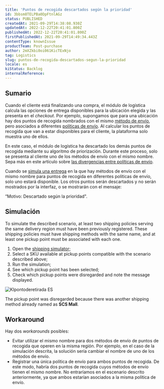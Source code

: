 ```yaml
---
title: 'Puntos de recogida descartados según la prioridad'
id: 3bbsm8TELPBa0DpFtnlAGz
status: PUBLISHED
createdAt: 2021-09-29T14:38:08.930Z
updatedAt: 2022-12-22T20:41:01.800Z
publishedAt: 2022-12-22T20:41:01.800Z
firstPublishedAt: 2021-09-29T14:49:34.443Z
contentType: knownIssue
productTeam: Post-purchase
author: 2mXZkbi0oi061KicTExNjo
tag: Logistics
slug: puntos-de-recogida-descartados-segun-la-prioridad
locale: es
kiStatus: Backlog
internalReference: 
---
```


## Sumario


Cuando el cliente está finalizando una compra, el módulo de logística calcula las opciones de entrega disponibles para la ubicación elegida y las presenta en el _checkout_. Por ejemplo, supongamos que para una ubicación hay dos puntos de recogida nombrados con el mismo [método de envío](https://help.vtex.com/pt/tutorial/como-funciona-o-tipo-de-entrega--tutorials_126), pero asociados a diferentes [políticas de envío](https://help.vtex.com/pt/tutorial/politica-de-envio--tutorials_140). Al calcular los puntos de recogida que van a estar disponibles para el cliente, la plataforma solo muestra uno de ellos. 

En este caso, el módulo de logística ha descartado los demás puntos de recogida mediante su algoritmo de priorización. Durante este proceso, solo se presenta al cliente uno de los métodos de envío con el mismo nombre. Sepa más en este artículo sobre [las divergencias entre políticas de envío](https://help.vtex.com/pt/faq/por-que-minha-transportadora-nao-aparece-no-checkout--frequentlyAskedQuestions_165#concorrencia-entre-transportadoras-do-mesmo-tipo). 

Cuando se [simula una entrega](https://help.vtex.com/pt/tutorial/simulador-de-envio--tutorials_144) en la que hay métodos de envío con el mismo nombre para puntos de recogida en diferentes políticas de envío, solo uno estará disponible. Los otros puntos serán descartados y no serán mostrados por la interfaz, o se mostrarán con el mensaje:

“Motivo: Descartado según la prioridad".


## Simulación


To simulate the described scenario, at least two shipping policies serving the same delivery region must have been previously registered. These shipping policies must have shipping methods with the same name, and at least one pickup point must be associated with each one.

1. Open the [shipping simulator;](https://help.vtex.com/en/tutorial/simulador-de-envio--tutorials_144)
2. Select a SKU available at pickup points compatible with the scenario described above;
3. Run the simulation;
4. See which pickup point has been selected;
5. Check which pickup points were disregarded and note the message displayed.

![KIpontoderetirada ES](//images.ctfassets.net/alneenqid6w5/6TLSPTSA7E5EG2sevnDYXf/3a5671abaf682e8a0a52e73e5db41896/KIpontoderetirada_ES.png)

The pickup point was disregarded because there was another shipping method already named as **SCS Mall**.


## Workaround


Hay dos _workarounds_ posibles:

* Evitar utilizar el mismo nombre para dos métodos de envío de puntos de recogida que operen en la misma región. Por ejemplo, en el caso de la simulación descrita, la solución sería cambiar el nombre de uno de los métodos de envío.
* Registrar una única política de envío para ambos puntos de recogida. De este modo, habría dos puntos de recogida cuyos métodos de envío tienen el mismo nombre. No entraríamos en el escenario descrito anteriormente, ya que ambos estarían asociados a la misma política de envío.

